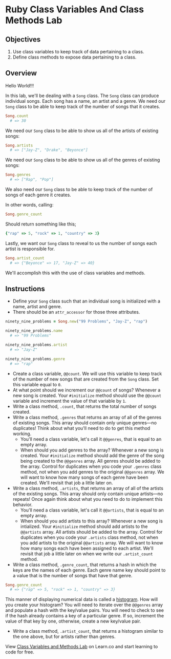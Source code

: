 # Ruby Class Variables And Class Methods Lab

## Objectives

1. Use class variables to keep track of data pertaining to a class.
2. Define class methods to expose data pertaining to a class.

## Overview

Hello World!!!

In this lab, we'll be dealing with a `Song` class. The `Song` class can produce individual songs. Each song has a name, an artist and a genre. We need our `Song` class to be able to keep track of the number of songs that it creates.

```ruby
Song.count
  # => 30
```

We need our `Song` class to be able to show us all of the artists of existing songs:

```ruby
Song.artists
  # => ["Jay-Z", "Drake", "Beyonce"]
```

We need our `Song` class to be able to show us all of the genres of existing songs:

```ruby
Song.genres
  # => ["Rap", "Pop"]
```

We also need our `Song` class to be able to keep track of the number of songs of each genre it creates.

In other words, calling:

```ruby
Song.genre_count
```

Should return something like this;

```ruby
{"rap" => 5, "rock" => 1, "country" => 3}
```

Lastly, we want our `Song` class to reveal to us the number of songs each artist is responsible for.

```ruby
Song.artist_count
  # => {"Beyonce" => 17, "Jay-Z" => 40}
```

We'll accomplish this with the use of class variables and methods.

## Instructions

* Define your `Song` class such that an individual song is initialized with a name, artist and genre.
* There should be an `attr_accessor` for those three attributes.

```ruby
ninety_nine_problems = Song.new("99 Problems", "Jay-Z", "rap")

ninety_nine_problems.name
  # => "99 Problems"

ninety_nine_problems.artist
  # => "Jay-Z"

ninety_nine_problems.genre
  # => "rap"
```

* Create a class variable, `@@count`. We will use this variable to keep track of the number of new songs that are created from the `Song` class. Set this variable equal to `0`.
* At what point should we increment our `@@count` of songs? Whenever a new song is created. Your `#initialize` method should use the `@@count` variable and increment the value of that variable by `1`.
* Write a class method, `.count`, that returns the total number of songs created.
* Write a class method, `.genres` that returns an array of all of the genres of existing songs. This array should contain only unique genres––no duplicates! Think about what you'll need to do to get this method working.
  * You'll need a class variable, let's call it `@@genres`, that is equal to an empty array.
  * When should you add genres to the array? Whenever a new song is created. Your `#initialize` method should add the genre of the song being created to the `@@genres` array. All genres should be added to the array. Control for duplicates when you code your `.genres` class method, not when you add genres to the original `@@genres` array. We will want to know how many songs of each genre have been created. We'll revisit that job a little later on.
* Write a class method, `.artists`, that returns an array of all of the artists of the existing songs. This array should only contain unique artists––no repeats! Once again think about what you need to do to implement this behavior.
  * You'll need a class variable, let's call it `@@artists`, that is equal to an empty array.
  * When should you add artists to this array? Whenever a new song is intialized. Your `#initialize` method should add artists to the `@@artists` array.  All artists should be added to the array.  Control for duplicates when you code your `.artists` class method, not when you add artists to the original `@@artists` array.  We will want to know how many songs each have been assigned to each artist.  We'll revisit that job a little later on when we write our `.artist_count` method.
* Write a class method, `.genre_count`, that returns a hash in which the keys are the names of each genre. Each genre name key should point to a value that is the number of songs that have that genre.

```ruby
Song.genre_count
  # => {"rap" => 5, "rock" => 1, "country" => 3}
```

This manner of displaying numerical data is called a [histogram](https://en.wikipedia.org/wiki/Histogram). How will you create your histogram? You will need to iterate over the `@@genres` array and populate a hash with the key/value pairs. You will need to check to see if the hash already contains a key of a particular genre. If so, increment the value of that key by one, otherwise, create a new key/value pair.

* Write a class method, `.artist_count`, that returns a histogram similar to the one above, but for artists rather than genres. 

<p class='util--hide'>View <a href='https://learn.co/lessons/ruby-class-variables-and-class-methods-lab'>Class Variables and Methods Lab</a> on Learn.co and start learning to code for free.</p>
